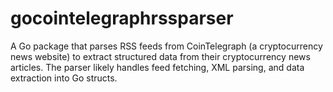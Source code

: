 # gocointelegraphrssparser
A Go package that parses RSS feeds from CoinTelegraph (a cryptocurrency news website) to extract structured data from their cryptocurrency news articles. The parser likely handles feed fetching, XML parsing, and data extraction into Go structs.
